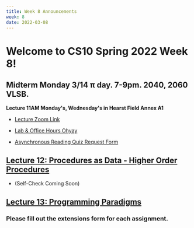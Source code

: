 ```yaml
---
title: Week 8 Announcements
week: 8
date: 2022-03-08
---
```


# Welcome to CS10 Spring 2022 Week 8!

## **Midterm Monday 3/14 π day. 7-9pm. 2040, 2060 VLSB.**

**Lecture 11AM Monday's, Wednesday's in Hearst Field Annex A1**
* [Lecture Zoom Link](https://berkeley.zoom.us/j/99682681232?pwd=bEp1TjZ4WlU5bVFPejlIbHp2ZUVadz09)
* [Lab & Office Hours Ohyay](https://ohyay.co/s/cs10/)

* [Asynchronous Reading Quiz Request Form](https://forms.gle/YmfTpfygZfm45Xkn9)

## [Lecture 12: Procedures as Data - Higher Order Procedures](https://docs.google.com/presentation/d/1Pq6FlYlbSAn5rQZ9KY5aS-wNsqSnfcnzbc4UGL2TOGU/?usp=sharing)
* (Self-Check Coming Soon)

## [Lecture 13: Programming Paradigms](https://docs.google.com/presentation/d/16YWT03vdsVoth_EiYLwvKpC8f6c7tNlQdWVMbtajvKY/edit?usp=sharing)

### Please fill out the extensions form for each assignment.
